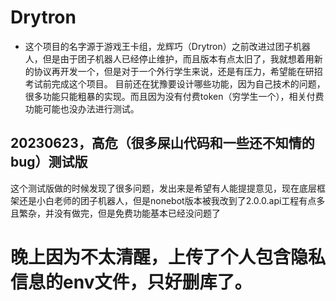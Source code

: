 # Drytron
-   这个项目的名字源于游戏王卡组，龙辉巧（Drytron）之前改进过团子机器人，但是由于团子机器人已经停止维护，而且版本有点太旧了，我就想着用新的协议再开发一个，但是对于一个外行学生来说，还是有压力，希望能在研招考试前完成这个项目。
目前还在犹豫要设计哪些功能，因为自己技术的问题，很多功能只能粗暴的实现。而且因为没有付费token（穷学生一个），相关付费功能可能也没办法进行测试。
## 20230623，高危（很多屎山代码和一些还不知情的bug）测试版
这个测试版做的时候发现了很多问题，发出来是希望有人能提提意见，现在底层框架还是小白老师的团子机器人，但是nonebot版本被我改到了2.0.0.api工程有点多且繁杂，并没有做完，但是免费功能基本已经没问题了
# 晚上因为不太清醒，上传了个人包含隐私信息的env文件，只好删库了。
